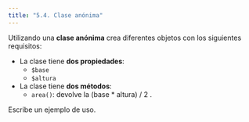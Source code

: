 ```yaml
---
title: "5.4. Clase anónima"
---
```


Utilizando una **clase anónima** crea diferentes objetos con los siguientes requisitos:
- La clase tiene **dos propiedades**:
    - `$base`
    - `$altura`
- La clase tiene **dos métodos**:
    - `area()`: devolve la (base * altura) / 2 .

Escribe un ejemplo de uso.
